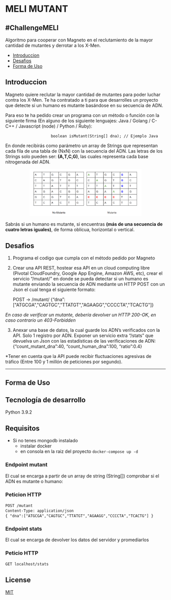 # MELI MUTANT

## #ChallengeMELI
Algoritmo para cooperar con Magneto en el reclutamiento de la mayor cantidad de mutantes y derrotar a los X-Men.

- [Introduccion](#introduccion)
- [Desafios](#desafios)
- [Forma de Uso](#forma-de-uso)

## Introduccion
Magneto quiere reclutar la mayor cantidad de mutantes para poder luchar contra los X-Men.
Te ha contratado a ti para que desarrolles un proyecto que detecte si un humano es mutante basándose en su secuencia de ADN.

Para eso te ha pedido crear un programa con un método o función con la siguiente firma (En
alguno de los siguiente lenguajes: Java / Golang / C-C++ / Javascript (node) / Python / Ruby):

                        boolean isMutant(String[] dna); // Ejemplo Java

En donde recibirás como parámetro un array de Strings que representan cada fila de una tabla de (NxN) con la secuencia del ADN. Las letras de los Strings solo pueden ser: **(A,T,C,G)**, las cuales representa cada base nitrogenada del ADN.

<p align="center">
  <img src="public/assets/images/matriz.png" width="350" title="img">
</p>

Sabrás si un humano es mutante, si encuentras **(más de una secuencia de cuatro letras iguales)**, de forma oblicua, horizontal o vertical.

## Desafios

1. Programa el codigo que cumpla con el método pedido por Magneto

2. Crear una API REST, hostear esa API en un cloud computing libre (Pivotal
CloudFoundry, Google App Engine, Amazon AWS, etc), crear el servicio “/mutant/” en donde
se pueda detectar si un humano es mutante enviando la secuencia de ADN mediante un
HTTP POST con un Json el cual tenga el siguiente formato:

     POST → /mutant/ {“dna”:["ATGCGA","CAGTGC","TTATGT","AGAAGG","CCCCTA","TCACTG"]}

*En caso de verificar un mutante, debería devolver un HTTP 200-OK, en caso contrario un
403-Forbidden*

3. Anexar una base de datos, la cual guarde los ADN’s verificados con la API.
Solo 1 registro por ADN. Exponer un servicio extra “/stats” que devuelva un Json con
las estadísticas de las verificaciones de ADN: {“count_mutant_dna”:40,
“count_human_dna”:100, “ratio”:0.4}

*Tener en cuenta que la API puede recibir fluctuaciones agresivas de tráfico (Entre 100 y 1
millón de peticiones por segundo).

-----

## Forma de Uso

## Tecnología de desarrollo
Python 3.9.2

## Requisitos
- Si no tenes mongodb instalado
  - instalar docker
  - en consola en la raiz del proyecto ```docker-compose up -d```

### Endpoint mutant
El cual se encarga a partir de un array de string (String[]) comprobar si el ADN es mutante o humano:

### Peticion HTTP
```
POST /mutant
Content-Type: application/json
{ "dna":["ATGCGA","CAGTGC","TTATGT","AGAAGG","CCCCTA","TCACTG"] }
```

### Endpoint stats
El cual se encarga de devolver los datos del servidor y promediarlos

### Peticio HTTP
```
GET localhost/stats
```


## License

[MIT](https://choosealicense.com/licenses/mit/)